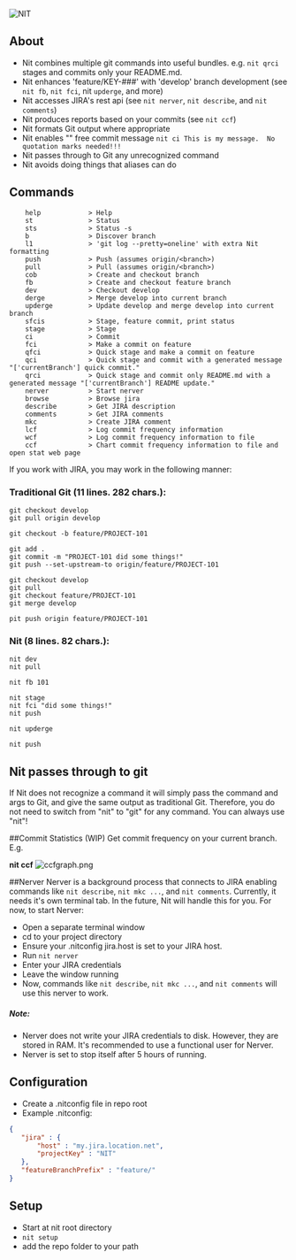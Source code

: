 ![NIT](https://raw.github.com/beplaya/Nit/develop/logo.png)

## About
 - Nit combines multiple git commands into useful bundles.  e.g. ```nit qrci``` stages and commits only your README.md.
 - Nit enhances 'feature/KEY-###' with 'develop' branch development (see ```nit fb```, ```nit fci```, nit ```upderge```, and more)
 - Nit accesses JIRA's rest api (see ```nit nerver```, ```nit describe```, and ```nit comments```)
 - Nit produces reports based on your commits (see ```nit ccf```)
 - Nit formats Git output where appropriate
 - Nit enables "" free commit message ```nit ci This is my message.  No quotation marks needed!!!```
 - Nit passes through to Git any unrecognized command
 - Nit avoids doing things that aliases can do

## Commands
```
    help            > Help
    st              > Status
    sts             > Status -s
    b               > Discover branch
    l1              > 'git log --pretty=oneline' with extra Nit formatting
    push            > Push (assumes origin/<branch>)
    pull            > Pull (assumes origin/<branch>)
    cob             > Create and checkout branch
    fb              > Create and checkout feature branch
    dev             > Checkout develop
    derge           > Merge develop into current branch
    upderge         > Update develop and merge develop into current branch
    sfcis           > Stage, feature commit, print status
    stage           > Stage
    ci              > Commit
    fci             > Make a commit on feature
    qfci            > Quick stage and make a commit on feature
    qci             > Quick stage and commit with a generated message "['currentBranch'] quick commit."
    qrci            > Quick stage and commit only README.md with a generated message "['currentBranch'] README update."
    nerver          > Start nerver
    browse          > Browse jira
    describe        > Get JIRA description
    comments        > Get JIRA comments
    mkc             > Create JIRA comment
    lcf             > Log commit frequency information
    wcf             > Log commit frequency information to file
    ccf             > Chart commit frequency information to file and open stat web page
```

If you work with JIRA, you may work in the following manner:

### Traditional Git (11 lines. 282 chars.):
```
git checkout develop
git pull origin develop

git checkout -b feature/PROJECT-101

git add .
git commit -m "PROJECT-101 did some things!"
git push --set-upstream-to origin/feature/PROJECT-101

git checkout develop
git pull
git checkout feature/PROJECT-101
git merge develop

pit push origin feature/PROJECT-101
```
### Nit (8 lines. 82 chars.):
```
nit dev
nit pull

nit fb 101

nit stage
nit fci "did some things!"
nit push

nit upderge

nit push
```

## Nit passes through to git
If Nit does not recognize a command it will simply pass the command and args to Git, and give the same output as traditional Git.
Therefore, you do not need to switch from "nit" to "git" for any command.  You can always use "nit"!

##Commit Statistics (WIP)
Get commit frequency on your current branch. E.g.

__nit ccf__
![ccfgraph.png](https://raw.github.com/beplaya/Nit/develop/ccfgraph.png)

##Nerver
Nerver is a background process that connects to JIRA enabling commands like  ```nit describe```, ```nit mkc ...```,  and ```nit comments```.
Currently, it needs it's own terminal tab.  In the future, Nit will handle this for you.
For now, to start Nerver:
 - Open a separate terminal window
 - cd to your project directory
 - Ensure your .nitconfig jira.host is set to your JIRA host.
 - Run ```nit nerver```
 - Enter your JIRA credentials
 - Leave the window running
 - Now, commands like ```nit describe```, ```nit mkc ...```,  and ```nit comments``` will use this nerver to work.

##### Note:
 - Nerver does not write your JIRA credentials to disk.  However, they are stored in RAM.  It's recommended to use a functional user for Nerver.
 - Nerver is set to stop itself after 5 hours of running.

## Configuration
 - Create a .nitconfig file in repo root
 - Example .nitconfig:
```json
{
   "jira" : {
       "host" : "my.jira.location.net",
       "projectKey" : "NIT"
   },
   "featureBranchPrefix" : "feature/"
}
```

## Setup
 - Start at nit root directory
 - ```nit setup```
 - add the repo folder to your path
 



